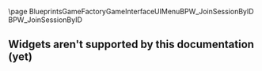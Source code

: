 \page BlueprintsGameFactoryGameInterfaceUIMenuBPW_JoinSessionByID BPW_JoinSessionByID
## Widgets aren't supported by this documentation (yet)
